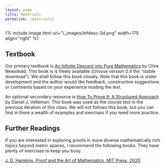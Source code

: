 ```yaml
---
layout: page
title: Materials
permalink: /materials/
---
```


{% include image.html url="/_images/infdesc-3d.png" width=175 align="right" %}

## Textbook

Our primary textbook is  <a href="https://infinitedescent.xyz/">An Infinite Descent into Pure Mathematics</a> by Clive Newstead. This book is is freely available (choose version 0.4 the “stable download”). We shall follow this book closely. Note that this book is under development and the author would like feedback, constructive suggestions or comments based on your experience reading the text.

An optional secondary resource is <a href="https://www.cambridge.org/us/academic/subjects/mathematics/logic-categories-and-sets/how-prove-it-structured-approach-3rd-edition?format=PB&isbn=9781108439534" target="_blank">How To Prove It: A Structured Approach</a> by Daniel J. Velleman. This book was used as the course text in the previous iteration of this class. We will not follows this book, but you can find in there a wealth of examples and exercises if you need more practice.

## Further Readings

If you are interested in exploring proofs in more diverse mathematically rich topics beyond metric spaces, I recommend the following books. They have plenty of exercises to keep you busy. 

<a href= " https://mitpress.mit.edu/books/proof-and-art-mathematics" target="_blank"> J. D. Hamkins, Proof and the Art of Mathematics, MIT Press, 2020</a>
